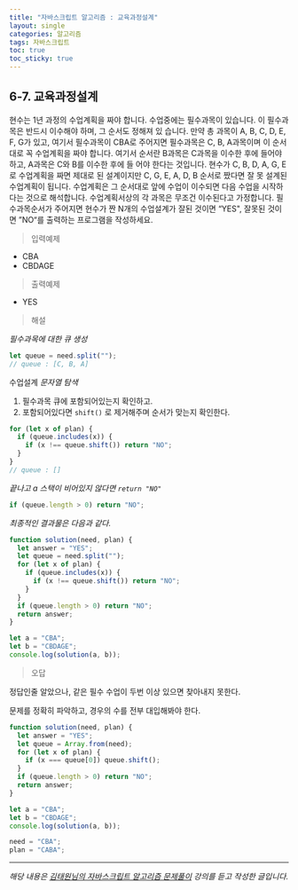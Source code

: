 ```yaml
---
title: "자바스크립트 알고리즘 : 교육과정설계"
layout: single
categories: 알고리즘
tags: 자바스크립트
toc: true
toc_sticky: true
---
```


## 6-7. 교육과정설계

현수는 1년 과정의 수업계획을 짜야 합니다.
수업중에는 필수과목이 있습니다. 이 필수과목은 반드시 이수해야 하며, 그 순서도 정해져 있
습니다.
만약 총 과목이 A, B, C, D, E, F, G가 있고, 여기서 필수과목이 CBA로 주어지면 필수과목은
C, B, A과목이며 이 순서대로 꼭 수업계획을 짜야 합니다.
여기서 순서란 B과목은 C과목을 이수한 후에 들어야 하고, A과목은 C와 B를 이수한 후에 들
어야 한다는 것입니다.
현수가 C, B, D, A, G, E로 수업계획을 짜면 제대로 된 설계이지만
C, G, E, A, D, B 순서로 짰다면 잘 못 설계된 수업계획이 됩니다.
수업계획은 그 순서대로 앞에 수업이 이수되면 다음 수업을 시작하다는 것으로 해석합니다.
수업계획서상의 각 과목은 무조건 이수된다고 가정합니다.
필수과목순서가 주어지면 현수가 짠 N개의 수업설계가 잘된 것이면 “YES", 잘못된 것이면
”NO“를 출력하는 프로그램을 작성하세요.

> 입력예제

- CBA
- CBDAGE

> 출력예제

- YES

> 해설

_필수과목에 대한 큐 생성_

```jsx
let queue = need.split("");
// queue : [C, B, A]
```

수업설계 _문자열 탐색_

1. 필수과목 큐에 포함되어있는지 확인하고.
2. 포함되어있다면 `shift()` 로 제거해주며 순서가 맞는지 확인한다.

```jsx
for (let x of plan) {
  if (queue.includes(x)) {
    if (x !== queue.shift()) return "NO";
  }
}
// queue : []
```

_끝나고 a 스택이 비어있지 않다면 `return "NO"`_

```jsx
if (queue.length > 0) return "NO";
```

_최종적인 결과물은 다음과 같다._

```jsx
function solution(need, plan) {
  let answer = "YES";
  let queue = need.split("");
  for (let x of plan) {
    if (queue.includes(x)) {
      if (x !== queue.shift()) return "NO";
    }
  }
  if (queue.length > 0) return "NO";
  return answer;
}

let a = "CBA";
let b = "CBDAGE";
console.log(solution(a, b));
```

> 오답

정답인줄 알았으나, 같은 필수 수업이 두번 이상 있으면 찾아내지 못한다.

문제를 정확히 파악하고, 경우의 수를 전부 대입해봐야 한다.

```jsx
function solution(need, plan) {
  let answer = "YES";
  let queue = Array.from(need);
  for (let x of plan) {
    if (x === queue[0]) queue.shift();
  }
  if (queue.length > 0) return "NO";
  return answer;
}

let a = "CBA";
let b = "CBDAGE";
console.log(solution(a, b));
```

```jsx
need = "CBA";
plan = "CABA";
```

---

_해당 내용은 [김태원님의 자바스크립트 알고리즘 문제풀이](https://www.inflearn.com/course/%EC%9E%90%EB%B0%94%EC%8A%A4%ED%81%AC%EB%A6%BD%ED%8A%B8-%EC%95%8C%EA%B3%A0%EB%A6%AC%EC%A6%98-%EB%AC%B8%EC%A0%9C%ED%92%80%EC%9D%B4/dashboard) 강의를 듣고 작성한 글입니다._
